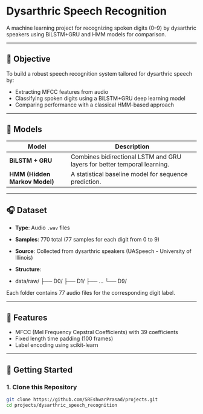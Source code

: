 # Dysarthric Speech Recognition

A machine learning project for recognizing spoken digits (0–9) by dysarthric speakers using BiLSTM+GRU and HMM models for comparison.

---

## 🎯 Objective

To build a robust speech recognition system tailored for dysarthric speech by:

- Extracting MFCC features from audio
- Classifying spoken digits using a BiLSTM+GRU deep learning model
- Comparing performance with a classical HMM-based approach

---

## 🧠 Models

| Model        | Description                                             |
|--------------|---------------------------------------------------------|
| **BiLSTM + GRU** | Combines bidirectional LSTM and GRU layers for better temporal learning. |
| **HMM (Hidden Markov Model)** | A statistical baseline model for sequence prediction. |

---

## 🎧 Dataset

- **Type**: Audio `.wav` files
- **Samples**: 770 total (77 samples for each digit from 0 to 9)
- **Source**: Collected from dysarthric speakers (UASpeech - University of Illinois)
- **Structure**:

- data/raw/
├── D0/
├── D1/
├── ...
└── D9/


Each folder contains 77 audio files for the corresponding digit label.

---

## 🔧 Features

- MFCC (Mel Frequency Cepstral Coefficients) with 39 coefficients
- Fixed length time padding (100 frames)
- Label encoding using scikit-learn

---

## 🚀 Getting Started

### 1. Clone this Repository

```bash
git clone https://github.com/SREshwarPrasad/projects.git
cd projects/dysarthric_speech_recognition
